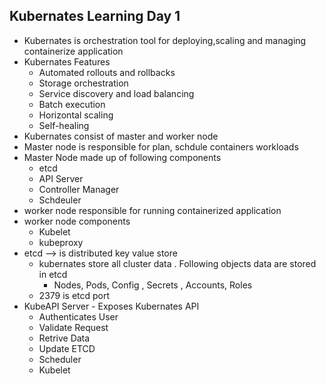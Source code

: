 ## Kubernates Learning Day 1

- Kubernates is orchestration tool for deploying,scaling and managing containerize application
- Kubernates Features
  - Automated rollouts and rollbacks
  - Storage orchestration
  - Service discovery and load balancing
  - Batch execution
  - Horizontal scaling
  - Self-healing
- Kubernates consist of master and worker node
- Master node is responsible for plan, schdule containers workloads
- Master Node made up of following components
  - etcd
  - API Server
  - Controller Manager
  - Schdeuler
- worker node responsible for running containerized application
- worker node components
  - Kubelet   
  - kubeproxy
- etcd --> is distributed key value store
  - kubernates store all cluster data . Following objects data are stored in etcd
     - Nodes, Pods, Config , Secrets , Accounts, Roles
  - 2379 is etcd port
- KubeAPI Server - Exposes Kubernates API
  - Authenticates User
  - Validate Request
  - Retrive Data
  - Update ETCD
  - Scheduler
  - Kubelet    

